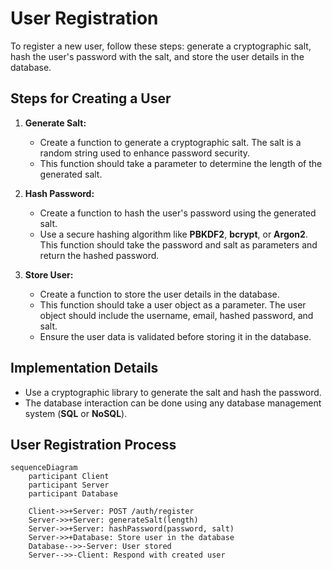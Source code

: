 # User Registration

To register a new user, follow these steps: generate a cryptographic salt, hash the user's password with the salt, and store the user details in the database.

## Steps for Creating a User

1. **Generate Salt:**

   - Create a function to generate a cryptographic salt. The salt is a random string used to enhance password security.
   - This function should take a parameter to determine the length of the generated salt.

2. **Hash Password:**

   - Create a function to hash the user's password using the generated salt.
   - Use a secure hashing algorithm like **PBKDF2**, **bcrypt**, or **Argon2**. This function should take the password and salt as parameters and return the hashed password.

3. **Store User:**
   - Create a function to store the user details in the database.
   - This function should take a user object as a parameter. The user object should include the username, email, hashed password, and salt.
   - Ensure the user data is validated before storing it in the database.

## Implementation Details

- Use a cryptographic library to generate the salt and hash the password.
- The database interaction can be done using any database management system (**SQL** or **NoSQL**).

## User Registration Process

```mermaid
sequenceDiagram
    participant Client
    participant Server
    participant Database

    Client->>+Server: POST /auth/register
    Server->>+Server: generateSalt(length)
    Server->>+Server: hashPassword(password, salt)
    Server->>+Database: Store user in the database
    Database-->>-Server: User stored
    Server-->>-Client: Respond with created user
```


